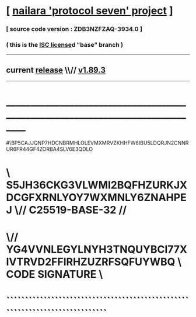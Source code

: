 
# [ [nailara 'protocol seven' project](http://nailara.network/) ]

### [ source code version : ZDB3NZFZAQ-3934.0 ]

### ( this is the [ISC license](license)d "base" branch )
---
## current [release](https://github.com/nailara-technologies/protocol-7/releases) \\\\// [v1.89.3](https://github.com/nailara-technologies/protocol-7/releases/tag/v1.89.3)
---
# ______________________________________________________________________________
#\\BP5CAJJQNP7HDCNBRMHLOLEVMXMRVZKHHFW6IBU5LDQRJN2CNNRUR6FR44GF4ZORBA4SLV6E3QDLO
# \\ S5JH36CKG3VLWMI2BQFHZURKJXDCGFXRNLYOY7WXMNLY6ZNAHPEJ \\// C25519-BASE-32 //
#  \\// YG4VVNLEGYLNYH3TNQUYBCI77XIVTRVD2FFIRHZUZRFSQFUYWBQ \\ CODE SIGNATURE \\
#   ````````````````````````````````````````````````````````````````````````````
